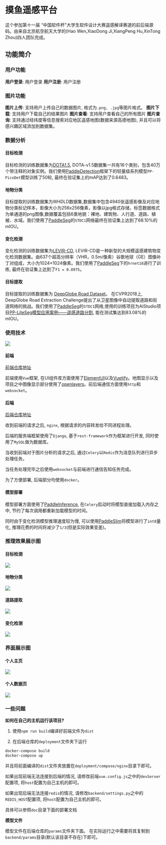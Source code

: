 # 摸鱼遥感平台

这个参加第十一届 “中国软件杯”大学生软件设计大赛遥感解译赛道的前后端源码。由来自北京航空航天大学的(Hao Wen,XiaoDong Ji,XiangPeng Hu,XinTong Zhou)四人团队完成。


## 功能简介

### 用户功能

**用户登录**: 用户登录
**用户注册**: 用户注册

### 图片功能

**图片上传**: 支持用户上传自己的数据图片, 格式为`.png, .jpg`等图片格式。
**图片下载**: 支持用户下载自己的结果图片
**图片查看**: 支持用户查看自己的所有图片
**图片查询**: 支持通过经纬度等信息搜索对应地区遥感地图(数据来源高德地图), 并且可以将感兴趣区域添加到数据集。

### 数据分析

#### 目标检测

目标检测的训练数据集为[DOTA1.5](https://captain-whu.github.io/DOAI2019/), DOTA-v1.5数据集一共有16个类别，包含40万个带注释的对象实例。我们使用[PaddleDetection](https://github.com/PaddlePaddle/PaddleDetection)框架下的轻量级系列模型`PP-PicoDet`模型训练了50轮, 最终在验证集上的mAP达到了0.6483。

#### 地物分类

目标提取的训练数据集为WHDLD数据集,数据集中包含4940张遥感影像及对应地物分类标记样本，影像大小为256x256像素，影像以jpg格式存储，标签数据格式为单通道的png图像,数据覆盖包括6类地貌：裸地、建筑物、人行道、道路、植被、水域。我们使用了[PaddleSeg](https://github.com/PaddlePaddle/PaddleSeg)的`STDC1`网络最终在验证集上达到了68.10%的mIOU。

#### 变化检测

变化检测的训练数据集为[LEVIR-CD](https://justchenhao.github.io/LEVIR/), LEVIR-CD是一种新型的大规模遥感建筑物变化检测数据集。由637个超高分辨率（VHR，0.5m/像素）谷歌地球（GE）图像补丁对组成，大小为1024×1024像素。我们使用了[PaddleSeg](https://github.com/PaddlePaddle/PaddleSeg)下的`hrnet18`进行了训练, 最终在验证集上达到了`F1 = 0.8975`。

#### 目标提取


目标提取的训练数据集为 [DeepGlobe Road Dataset](https://competitions.codalab.org/competitions/18467#participate-get_starting_kit)。 在CVPR2018上, DeepGlobe Road Extraction Challenge提出了从卫星图像中自动提取道路和街道网络的挑战。我们使用了[PaddleSeg](https://github.com/PaddlePaddle/PaddleSeg)的`STDC1`网络,使用的训练项目为AIStudio项目[PP-LiteSeg模型应用案例——遥感道路分割](https://aistudio.baidu.com/aistudio/projectdetail/3873145?channelType=0&channel=0), 能在测试集达到83.08%的mIOU。

### 使用技术

![](img/2022-07-07-20-32-06.png)

#### 前端

[前端仓库地址](https://github.com/Costwen/rs-platform-frontend.git)

前端使用`Vue`框架, 在UI组件库方面使用了[ElementUI](https://element.eleme.io/#/zh-CN/component/installation)以及[Vuetify](https://element.eleme.io/#/zh-CN/component/installation)。地图显示以及项目之中图像显示部分使用了[openlayers](https://openlayers.org/)。前后端通信方面使用`http`和`websocket`。

#### 后端

[后端仓库地址](https://github.com/Costwen/rs-platform-backend.git)

收到前端的请求之后, `nginx`, 根据请求的内容转发给不同进程处理。

后端的服务端框架使用了`Django`, 基于`rest-framework`作为框架进行开发,  同时使用了`MySQL`做为数据库。

当收到前端对于图片分析的请求之后, 通过`Celery`以`Redis`作为消息队列进行异步处理任务。

当任务处理完毕之后使用`websocket`与前端进行通信告知任务完成。

为了方便部署, 后端部分均使用`docker`。

#### 模型部署

模型部署方面使用了[PaddleInference](https://www.paddlepaddle.org.cn/paddle/paddleinference), 在`Celery`启动时将模型直接加载入内存之中, 节约了每次调用都重新加载模型的时间。

同时由于变化检测模型推理速度较为慢, 可以使用[PaddleSlim](https://github.com/PaddlePaddle/PaddleSlim)将模型进行了`int8`量化, 推理花费的时间将减少了`1/3`(但是实际效果变差)。

### 推理效果展示图

#### 目标检测

![](img/2022-07-07-00-23-31.png)


#### 地物分类

![](img/2022-07-07-16-38-52.png)


#### 道路提取

![](img/2022-07-07-16-38-29.png)

#### 变化检测

![](img/2022-07-07-00-56-00.png)


### 界面展示图

#### 个人主页

![](img/2022-07-07-20-28-14.png)


#### 个人数据页

![](img/2022-07-07-20-28-32.png)

### 一些问题

**如何在自己的主机运行该项目?**

1. 使用`npm run build`编译好前端文件为`dist`

2. 在后端仓库的`deployment`文件夹下运行

```bash
docker-compose build
docker-compose up
```

并且将前面编译的`dist`文件夹放置在`deployment/compose/nginx`目录下即可。

如果出现前端无法连接到后端的情况, 请修改前端`vue.config.js`之中的`devServer`配置项, 将`host`配置为自己主机的即可。

如果出现后端无法连接`redis`的情况, 请修改`backend/settings.py`之中的`REDIS_HOST`配置项, 将`host`配置为自己主机的即可。

具体可以参照`doc`目录下面的部署文档

**模型文件**

模型文件在后端仓库的`params`文件夹下面。 在实际运行之中需要将其复制到`backend/params`目录(默认该目录不存在)下即可。


